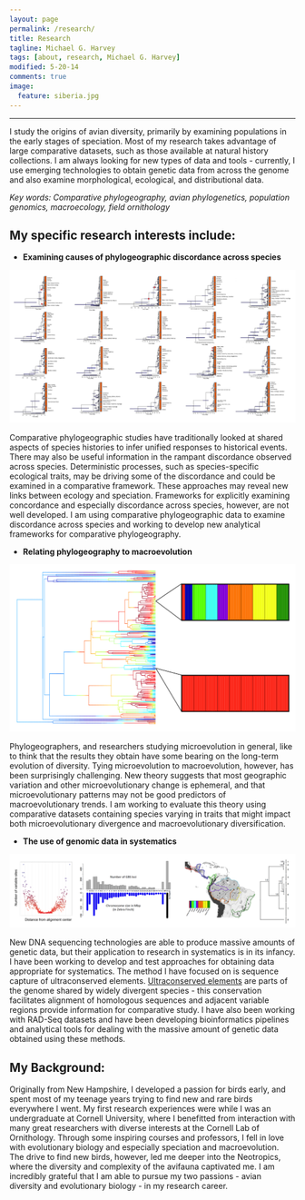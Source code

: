 ```yaml
---
layout: page
permalink: /research/
title: Research
tagline: Michael G. Harvey
tags: [about, research, Michael G. Harvey]
modified: 5-20-14
comments: true
image:
  feature: siberia.jpg
---
```


***

I study the origins of avian diversity, primarily by examining populations in the early stages of speciation. Most of my research takes advantage of large comparative datasets, such as those available at natural history collections. I am always looking for new types of data and tools - currently, I use emerging technologies to obtain genetic data from across the genome and also examine morphological, ecological, and distributional data.

*Key words: Comparative phylogeography, avian phylogenetics, population genomics, macroecology, field ornithology*

## My specific research interests include:

* **Examining causes of phylogeographic discordance across species**

![trees!](/images/trees.png)

Comparative phylogeographic studies have traditionally looked at shared aspects of species histories to infer unified responses to historical events. There may also be useful information in the rampant discordance observed across species. Deterministic processes, such as species-specific ecological traits, may be driving some of the discordance and could be examined in a comparative framework. These approaches may reveal new links between ecology and speciation. Frameworks for explicitly examining concordance and especially discordance across species, however, are not well developed. I am using comparative phylogeographic data to examine discordance across species and working to develop new analytical frameworks for comparative phylogeography.

* **Relating phylogeography to macroevolution**

![bamm!](/images/bamm.png)

Phylogeographers, and researchers studying microevolution in general, like to think that the results they obtain have some bearing on the long-term evolution of diversity. Tying microevolution to macroevolution, however, has been surprisingly challenging. New theory suggests that most geographic variation and other microevolutionary change is ephemeral, and that microevolutionary patterns may not be good predictors of macroevolutionary trends. I am working to evaluate this theory using comparative datasets containing species varying in traits that might impact both microevolutionary divergence and macroevolutionary diversification.

* **The use of genomic data in systematics**

![genomics!](/images/genomics.png)

New DNA sequencing technologies are able to produce massive amounts of genetic data, but their application to research in systematics is in its infancy. I have been working to develop and test approaches for obtaining data appropriate for systematics. The method I have focused on is sequence capture of ultraconserved elements. <a href="http://www.ultraconserved.org" target="_blank">Ultraconserved elements</a> are parts of the genome shared by widely divergent species - this conservation facilitates alignment of homologous sequences and adjacent variable regions provide information for comparative study. I have also been working with RAD-Seq datasets and have been developing bioinformatics pipelines and analytical tools for dealing with the massive amount of genetic data obtained using these methods.

## My Background:

Originally from New Hampshire, I developed a passion for birds early, and spent most of my teenage years trying to find new and rare birds everywhere I went. My first research experiences were while I was an undergraduate at Cornell University, where I benefitted from interaction with many great researchers with diverse interests at the Cornell Lab of Ornithology. Through some inspiring courses and professors, I fell in love with evolutionary biology and especially speciation and macroevolution. The drive to find new birds, however, led me deeper into the Neotropics, where the diversity and complexity of the avifauna captivated me. I am incredibly grateful that I am able to pursue my two passions - avian diversity and evolutionary biology - in my research career.
